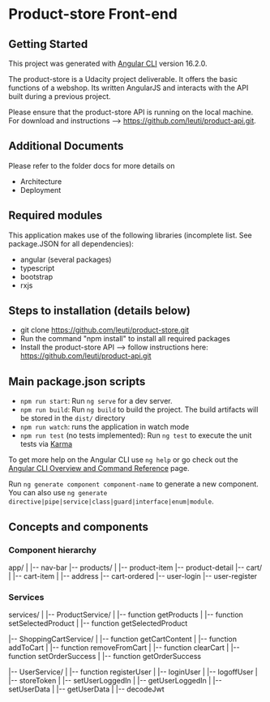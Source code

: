 # Product-store Front-end

## Getting Started

This project was generated with [Angular CLI](https://github.com/angular/angular-cli) version 16.2.0.

The product-store is a Udacity project deliverable. It offers the basic functions of a webshop. Its written AngularJS and interacts with the API built during a previous project.

Please ensure that the product-store API is running on the local machine. For download and instructions --> https://github.com/leuti/product-api.git.

## Additional Documents

Please refer to the folder docs for more details on

- Architecture
- Deployment

## Required modules

This application makes use of the following libraries (incomplete list. See package.JSON for all dependencies):

- angular (several packages)
- typescript
- bootstrap
- rxjs

## Steps to installation (details below)

- git clone https://github.com/leuti/product-store.git
- Run the command "npm install" to install all required packages
- Install the product-store API --> follow instructions here: https://github.com/leuti/product-api.git

## Main package.json scripts

- `npm run start`: Run `ng serve` for a dev server.
- `npm run build`: Run `ng build` to build the project. The build artifacts will be stored in the `dist/` directory
- `npm run watch`: runs the application in watch mode
- `npm run test` (no tests implemented): Run `ng test` to execute the unit tests via [Karma](https://karma-runner.github.io)

To get more help on the Angular CLI use `ng help` or go check out the [Angular CLI Overview and Command Reference](https://angular.io/cli) page.

Run `ng generate component component-name` to generate a new component. You can also use `ng generate directive|pipe|service|class|guard|interface|enum|module`.

## Concepts and components

### Component hierarchy

app/
|
|-- nav-bar
|-- products/
| |-- product-item
|-- product-detail
|-- cart/
| |-- cart-item
| |-- address
|-- cart-ordered
|-- user-login
|-- user-register

### Services

services/
|
|-- ProductService/
| |-- function getProducts
| |-- function setSelectedProduct
| |-- function getSelectedProduct

|-- ShoppingCartService/
| |-- function getCartContent
| |-- function addToCart
| |-- function removeFromCart
| |-- function clearCart
| |-- function setOrderSuccess
| |-- function getOrderSuccess

|-- UserService/
| |-- function registerUser
| |-- loginUser
| |-- logoffUser
| |-- storeToken
| |-- setUserLoggedIn
| |-- getUserLoggedIn
| |-- setUserData
| |-- getUserData
| |-- decodeJwt
